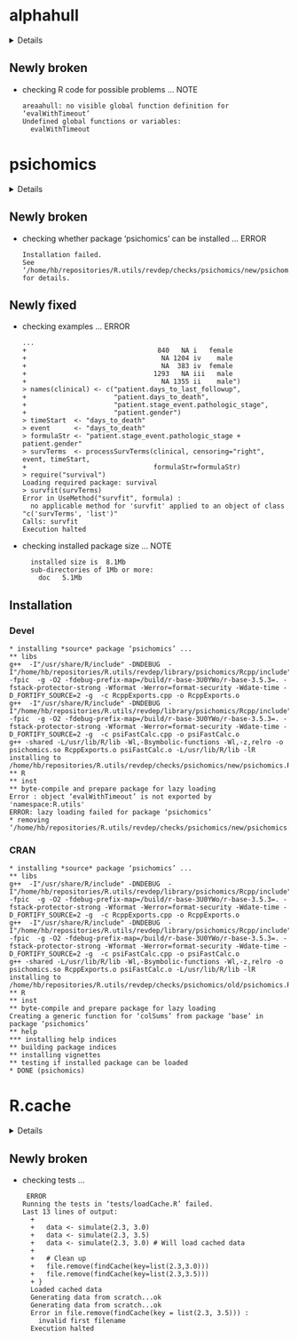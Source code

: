# alphahull

<details>

* Version: 2.1
* Source code: https://github.com/cran/alphahull
* Date/Publication: 2016-02-15 13:47:04
* Number of recursive dependencies: 49

Run `revdep_details(,"alphahull")` for more info

</details>

## Newly broken

*   checking R code for possible problems ... NOTE
    ```
    areaahull: no visible global function definition for ‘evalWithTimeout’
    Undefined global functions or variables:
      evalWithTimeout
    ```

# psichomics

<details>

* Version: 1.8.2
* Source code: ???
* URL: https://github.com/nuno-agostinho/psichomics
* BugReports: https://github.com/nuno-agostinho/psichomics/issues
* Date/Publication: 2019-03-27
* Number of recursive dependencies: 220

Run `revdep_details(,"psichomics")` for more info

</details>

## Newly broken

*   checking whether package ‘psichomics’ can be installed ... ERROR
    ```
    Installation failed.
    See ‘/home/hb/repositories/R.utils/revdep/checks/psichomics/new/psichomics.Rcheck/00install.out’ for details.
    ```

## Newly fixed

*   checking examples ... ERROR
    ```
    ...
    +                                 840   NA i   female
    +                                  NA 1204 iv    male
    +                                  NA  383 iv  female
    +                                1293   NA iii   male
    +                                  NA 1355 ii    male")
    > names(clinical) <- c("patient.days_to_last_followup", 
    +                      "patient.days_to_death",
    +                      "patient.stage_event.pathologic_stage",
    +                      "patient.gender")
    > timeStart  <- "days_to_death"
    > event      <- "days_to_death"
    > formulaStr <- "patient.stage_event.pathologic_stage + patient.gender"
    > survTerms  <- processSurvTerms(clinical, censoring="right", event, timeStart,
    +                                formulaStr=formulaStr)
    > require("survival")
    Loading required package: survival
    > survfit(survTerms)
    Error in UseMethod("survfit", formula) : 
      no applicable method for 'survfit' applied to an object of class "c('survTerms', 'list')"
    Calls: survfit
    Execution halted
    ```

*   checking installed package size ... NOTE
    ```
      installed size is  8.1Mb
      sub-directories of 1Mb or more:
        doc   5.1Mb
    ```

## Installation

### Devel

```
* installing *source* package ‘psichomics’ ...
** libs
g++  -I"/usr/share/R/include" -DNDEBUG  -I"/home/hb/repositories/R.utils/revdep/library/psichomics/Rcpp/include"    -fpic  -g -O2 -fdebug-prefix-map=/build/r-base-3U0YWo/r-base-3.5.3=. -fstack-protector-strong -Wformat -Werror=format-security -Wdate-time -D_FORTIFY_SOURCE=2 -g  -c RcppExports.cpp -o RcppExports.o
g++  -I"/usr/share/R/include" -DNDEBUG  -I"/home/hb/repositories/R.utils/revdep/library/psichomics/Rcpp/include"    -fpic  -g -O2 -fdebug-prefix-map=/build/r-base-3U0YWo/r-base-3.5.3=. -fstack-protector-strong -Wformat -Werror=format-security -Wdate-time -D_FORTIFY_SOURCE=2 -g  -c psiFastCalc.cpp -o psiFastCalc.o
g++ -shared -L/usr/lib/R/lib -Wl,-Bsymbolic-functions -Wl,-z,relro -o psichomics.so RcppExports.o psiFastCalc.o -L/usr/lib/R/lib -lR
installing to /home/hb/repositories/R.utils/revdep/checks/psichomics/new/psichomics.Rcheck/psichomics/libs
** R
** inst
** byte-compile and prepare package for lazy loading
Error : object ‘evalWithTimeout’ is not exported by 'namespace:R.utils'
ERROR: lazy loading failed for package ‘psichomics’
* removing ‘/home/hb/repositories/R.utils/revdep/checks/psichomics/new/psichomics.Rcheck/psichomics’

```
### CRAN

```
* installing *source* package ‘psichomics’ ...
** libs
g++  -I"/usr/share/R/include" -DNDEBUG  -I"/home/hb/repositories/R.utils/revdep/library/psichomics/Rcpp/include"    -fpic  -g -O2 -fdebug-prefix-map=/build/r-base-3U0YWo/r-base-3.5.3=. -fstack-protector-strong -Wformat -Werror=format-security -Wdate-time -D_FORTIFY_SOURCE=2 -g  -c RcppExports.cpp -o RcppExports.o
g++  -I"/usr/share/R/include" -DNDEBUG  -I"/home/hb/repositories/R.utils/revdep/library/psichomics/Rcpp/include"    -fpic  -g -O2 -fdebug-prefix-map=/build/r-base-3U0YWo/r-base-3.5.3=. -fstack-protector-strong -Wformat -Werror=format-security -Wdate-time -D_FORTIFY_SOURCE=2 -g  -c psiFastCalc.cpp -o psiFastCalc.o
g++ -shared -L/usr/lib/R/lib -Wl,-Bsymbolic-functions -Wl,-z,relro -o psichomics.so RcppExports.o psiFastCalc.o -L/usr/lib/R/lib -lR
installing to /home/hb/repositories/R.utils/revdep/checks/psichomics/old/psichomics.Rcheck/psichomics/libs
** R
** inst
** byte-compile and prepare package for lazy loading
Creating a generic function for ‘colSums’ from package ‘base’ in package ‘psichomics’
** help
*** installing help indices
** building package indices
** installing vignettes
** testing if installed package can be loaded
* DONE (psichomics)

```
# R.cache

<details>

* Version: 0.13.0
* Source code: https://github.com/cran/R.cache
* URL: https://github.com/HenrikBengtsson/R.cache
* BugReports: https://github.com/HenrikBengtsson/R.cache/issues
* Date/Publication: 2018-01-04 16:55:43 UTC
* Number of recursive dependencies: 4

Run `revdep_details(,"R.cache")` for more info

</details>

## Newly broken

*   checking tests ...
    ```
     ERROR
    Running the tests in ‘tests/loadCache.R’ failed.
    Last 13 lines of output:
      + 
      +   data <- simulate(2.3, 3.0)
      +   data <- simulate(2.3, 3.5)
      +   data <- simulate(2.3, 3.0) # Will load cached data
      + 
      +   # Clean up
      +   file.remove(findCache(key=list(2.3,3.0)))
      +   file.remove(findCache(key=list(2.3,3.5)))
      + }
      Loaded cached data
      Generating data from scratch...ok
      Generating data from scratch...ok
      Error in file.remove(findCache(key = list(2.3, 3.5))) : 
        invalid first filename
      Execution halted
    ```

